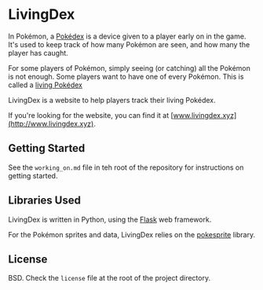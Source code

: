 # LivingDex

In Pokémon, a [Pokédex](https://en.wikipedia.org/wiki/Pokedex") is a device given to a player early on in the game. It's used to keep track of how many Pokémon are seen, and how many the player has caught.

For some players of Pokémon, simply seeing (or catching) all the Pokémon is not enough. Some players want to have one of every Pokémon. This is called a [living Pokédex](http://bulbapedia.bulbagarden.net/wiki/Living_Pokédex)

LivingDex is a website to help players track their living Pokédex.

If you're looking for the website, you can find it at [www.livingdex.xyz](http://www.livingdex.xyz).

## Getting Started

See the `working_on.md` file in teh root of the repository for instructions on getting started.

## Libraries Used

LivingDex is written in Python, using the [Flask](http://flask.pocoo.org) web framework.

For the Pokémon sprites and data, LivingDex relies on the [pokesprite](https://github.com/msikma/pokesprite) library.

## License

BSD. Check the `license` file at the root of the project directory.
